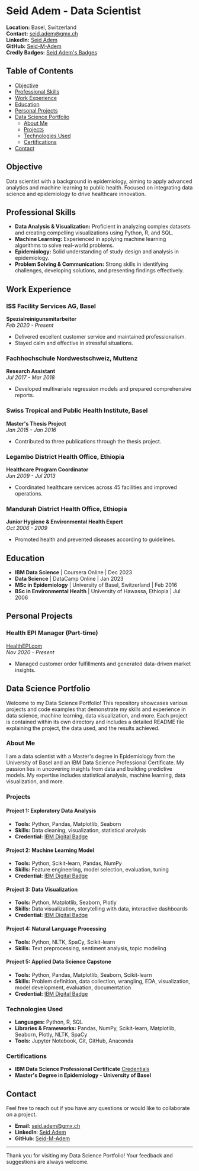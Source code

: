 # Seid Adem - Data Scientist

**Location:** Basel, Switzerland  
**Contact:** [seid.adem@gmx.ch](mailto:seid.adem@gmx.ch)  
**LinkedIn:** [Seid Adem](https://www.linkedin.com/in/seid-adem/)  
**GitHub:** [Seid-M-Adem](https://github.com/Seid-M-Adem)  
**Credly Badges:** [Seid Adem's Badges](https://www.credly.com/users/seid-adem.78176190/badges)

## Table of Contents

- [Objective](#objective)
- [Professional Skills](#professional-skills)
- [Work Experience](#work-experience)
- [Education](#education)
- [Personal Projects](#personal-projects)
- [Data Science Portfolio](#data-science-portfolio)
  - [About Me](#about-me)
  - [Projects](#projects)
  - [Technologies Used](#technologies-used)
  - [Certifications](#certifications)
- [Contact](#contact)

## Objective
Data scientist with a background in epidemiology, aiming to apply advanced analytics and machine learning to public health. Focused on integrating data science and epidemiology to drive healthcare innovation.

## Professional Skills
- **Data Analysis & Visualization:** Proficient in analyzing complex datasets and creating compelling visualizations using Python, R, and SQL.
- **Machine Learning:** Experienced in applying machine learning algorithms to solve real-world problems.
- **Epidemiology:** Solid understanding of study design and analysis in epidemiology.
- **Problem Solving & Communication:** Strong skills in identifying challenges, developing solutions, and presenting findings effectively.

## Work Experience

### ISS Facility Services AG, Basel
**Spezialreinigunsmitarbeiter**  
_Feb 2020 - Present_
- Delivered excellent customer service and maintained professionalism.
- Stayed calm and effective in stressful situations.

### Fachhochschule Nordwestschweiz, Muttenz
**Research Assistant**  
_Jul 2017 - Mar 2018_
- Developed multivariate regression models and prepared comprehensive reports.

### Swiss Tropical and Public Health Institute, Basel
**Master's Thesis Project**  
_Jan 2015 - Jan 2016_
- Contributed to three publications through the thesis project.

### Legambo District Health Office, Ethiopia
**Healthcare Program Coordinator**  
_Jun 2009 - Jul 2013_
- Coordinated healthcare services across 45 facilities and improved operations.

### Mandurah District Health Office, Ethiopia
**Junior Hygiene & Environmental Health Expert**  
_Oct 2006 - 2009_
- Promoted health and prevented diseases according to guidelines.

## Education
- **IBM Data Science** | Coursera Online | Dec 2023
- **Data Science** | DataCamp Online | Jan 2023
- **MSc in Epidemiology** | University of Basel, Switzerland | Feb 2016
- **BSc in Environmental Health** | University of Hawassa, Ethiopia | Jul 2006

## Personal Projects

### Health EPI Manager (Part-time)
[HealthEPI.com](https://healthepi.com)  
_Nov 2020 - Present_
- Managed customer order fulfillments and generated data-driven market insights.

## Data Science Portfolio

Welcome to my Data Science Portfolio! This repository showcases various projects and code examples that demonstrate my skills and experience in data science, machine learning, data visualization, and more. Each project is contained within its own directory and includes a detailed README file explaining the project, the data used, and the results achieved.

### About Me

I am a data scientist with a Master's degree in Epidemiology from the University of Basel and an IBM Data Science Professional Certificate. My passion lies in uncovering insights from data and building predictive models. My expertise includes statistical analysis, machine learning, data visualization, and more.

### Projects

#### Project 1: Exploratory Data Analysis
- **Tools:** Python, Pandas, Matplotlib, Seaborn
- **Skills:** Data cleaning, visualization, statistical analysis
- **Credential:** [IBM Digital Badge](https://www.credly.com/badges/913c02a1-2fd1-4db2-a259-4518716450a1)

#### Project 2: Machine Learning Model
- **Tools:** Python, Scikit-learn, Pandas, NumPy
- **Skills:** Feature engineering, model selection, evaluation, tuning
- **Credential:** [IBM Digital Badge](https://www.credly.com/badges/5ffb98ea-e298-4d2a-b145-90efdbf8c062)

#### Project 3: Data Visualization
- **Tools:** Python, Matplotlib, Seaborn, Plotly
- **Skills:** Data visualization, storytelling with data, interactive dashboards
- **Credential:** [IBM Digital Badge](https://www.credly.com/badges/a4dee89f-ca5e-4b04-8398-4d2f5e7ee042)

#### Project 4: Natural Language Processing
- **Tools:** Python, NLTK, SpaCy, Scikit-learn
- **Skills:** Text preprocessing, sentiment analysis, topic modeling

#### Project 5: Applied Data Science Capstone
- **Tools:** Python, Pandas, Matplotlib, Seaborn, Scikit-learn
- **Skills:** Problem definition, data collection, wrangling, EDA, visualization, model development, evaluation, documentation
- **Credential:** [IBM Digital Badge](https://www.credly.com/badges/99abc1d5-c727-4409-ab23-33312e849789)

### Technologies Used

- **Languages:** Python, R, SQL
- **Libraries & Frameworks:** Pandas, NumPy, Scikit-learn, Matplotlib, Seaborn, Plotly, NLTK, SpaCy
- **Tools:** Jupyter Notebook, Git, GitHub, Anaconda

### Certifications

- **IBM Data Science Professional Certificate** [Credentials](https://www.coursera.org/account/accomplishments/professional-cert/A4BUQYZQD36M)
- **Master's Degree in Epidemiology - University of Basel**

## Contact

Feel free to reach out if you have any questions or would like to collaborate on a project.

- **Email**: [seid.adem@gmx.ch](mailto:seid.adem@gmx.ch)
- **LinkedIn**: [Seid Adem](https://www.linkedin.com/in/seid-adem/)
- **GitHub**: [Seid-M-Adem](https://github.com/Seid-M-Adem)

---

Thank you for visiting my Data Science Portfolio! Your feedback and suggestions are always welcome.
